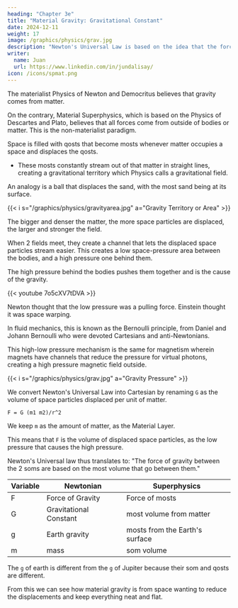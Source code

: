 ```yaml
---
heading: "Chapter 3e"
title: "Material Gravity: Gravitational Constant"
date: 2024-12-11
weight: 17
image: /graphics/physics/grav.jpg
description: "Newton's Universal Law is based on the idea that the force of gravity comes from matter"
writer:
  name: Juan
  url: https://www.linkedin.com/in/jundalisay/
icon: /icons/spmat.png
---
```




The materialist Physics of Newton and Democritus believes that gravity comes from matter.

On the contrary, Material Superphysics, which is based on the Physics of Descartes and Plato, believes that all forces come from outside of bodies or matter. This is the non-materialist paradigm. 

Space is filled with qosts that become mosts whenever matter occupies a space and displaces the qosts. 
- These mosts constantly stream out of that matter in straight lines, creating a gravitational territory which Physics calls a gravitational field. 

An analogy is a ball that displaces the sand, with the most sand being at its surface. 

{{< i s="/graphics/physics/gravityarea.jpg" a="Gravity Territory or Area" >}}

The bigger and denser the matter, the more space particles are displaced, the larger and stronger the field.


When 2 fields meet, they create a channel that lets the displaced space particles stream easier. This creates a low space-pressure area between the bodies, and a high pressure one behind them. 

The high pressure behind the bodies pushes them together and is the cause of the gravity. 


{{< youtube 7o5cXV7tDVA >}}

Newton thought that the low pressure was a pulling force. Einstein thought it was space warping. 

In fluid mechanics, this is known as the Bernoulli principle, from Daniel and Johann Bernoulli who were devoted Cartesians and anti-Newtonians.

This high-low pressure mechanism is the same for magnetism wherein magnets have channels that reduce the pressure for virtual photons, creating a high pressure magnetic field outside. 

{{< i s="/graphics/physics/grav.jpg" a="Gravity Pressure" >}}

We convert Newton's Universal Law into Cartesian by renaming `G` as the volume of space particles displaced per unit of matter. 

```
F = G (m1 m2)/r^2
```

We keep `m` as the amount of matter, as the Material Layer.

This means that `F` is the volume of displaced space particles, as the low pressure that causes the high pressure.

Newton's Universal law thus translates to: "The force of gravity between the 2 soms are based on the most volume that go between them."

Variable | Newtonian | Superphysics
--- | --- | --- 
F | Force of Gravity | Force of mosts
G | Gravitational Constant | most volume from matter
g | Earth gravity | mosts from the Earth's surface  
m | mass | som volume

The `g` of earth is different from the `g` of Jupiter because their som and qosts are different.

From this we can see how material gravity is from space wanting to reduce the displacements and keep everything neat and flat. 

<!-- youtube C7ipQX4YptA >}} -->



<!-- It follows that the `G` of the Milky way can be different from the `G` of other galaxies. This gives the diversity of galaxy colors and forms.  -->


<!-- Cartesian Spacetime Mechanics: Material Gravity

Space is filled with invisible space particles that are displaced whenever a material body occupies space. 

This causes those particles to go out in a straight line up to a certain distance. 

This creates a gravitational field. 

When 2 gravitational fields meet, the particles go beside each other forming parallel lines.

These lines act as a channel that lets both fields go through each other more easily. 

This creates a low pressure between them and a high pressure behind them. 

This high pressure pushes them together until the channel is removed.

This is the same mechanism for magnetism and the strong force. 

Magnetism is stronger because the channels have lesser pressure.   

The strong force in the center of a proton is the strongest because there is near zero pressure between the quarks 

https://youtu.be/7o5cXV7tDVA -->